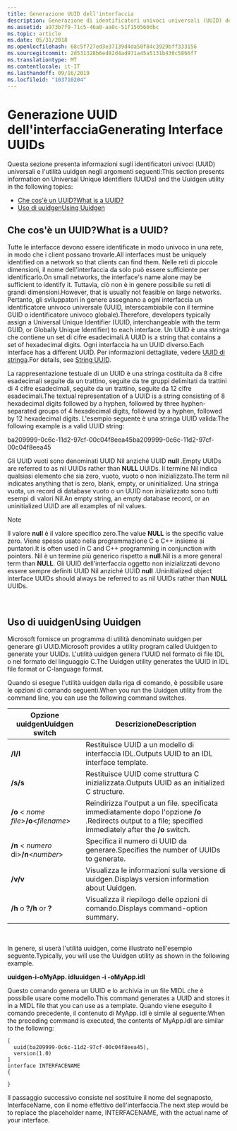 ```yaml
---
title: Generazione UUID dell'interfaccia
description: Generazione di identificatori univoci universali (UUID) dell'interfaccia e uso di uuidgen.
ms.assetid: a973b7f9-71c5-46a0-aa0c-51f150560dbc
ms.topic: article
ms.date: 05/31/2018
ms.openlocfilehash: 68c5f727ed3e37139d4da50f84c3929bff333156
ms.sourcegitcommit: 2d531328b6ed82d4ad971a45a5131b430c5866f7
ms.translationtype: MT
ms.contentlocale: it-IT
ms.lasthandoff: 09/16/2019
ms.locfileid: "103710204"
---
```

# <a name="generating-interface-uuids"></a><span data-ttu-id="fa23b-103">Generazione UUID dell'interfaccia</span><span class="sxs-lookup"><span data-stu-id="fa23b-103">Generating Interface UUIDs</span></span>

<span data-ttu-id="fa23b-104">Questa sezione presenta informazioni sugli identificatori univoci (UUID) universali e l'utilità uuidgen negli argomenti seguenti:</span><span class="sxs-lookup"><span data-stu-id="fa23b-104">This section presents information on Universal Unique Identifiers (UUIDs) and the Uuidgen utility in the following topics:</span></span>

-   [<span data-ttu-id="fa23b-105">Che cos'è un UUID?</span><span class="sxs-lookup"><span data-stu-id="fa23b-105">What is a UUID?</span></span>](#what-is-a-uuid)
-   [<span data-ttu-id="fa23b-106">Uso di uuidgen</span><span class="sxs-lookup"><span data-stu-id="fa23b-106">Using Uuidgen</span></span>](#using-uuidgen)

## <a name="what-is-a-uuid"></a><span data-ttu-id="fa23b-107">Che cos'è un UUID?</span><span class="sxs-lookup"><span data-stu-id="fa23b-107">What is a UUID?</span></span>

<span data-ttu-id="fa23b-108">Tutte le interfacce devono essere identificate in modo univoco in una rete, in modo che i client possano trovarle.</span><span class="sxs-lookup"><span data-stu-id="fa23b-108">All interfaces must be uniquely identified on a network so that clients can find them.</span></span> <span data-ttu-id="fa23b-109">Nelle reti di piccole dimensioni, il nome dell'interfaccia da solo può essere sufficiente per identificarlo.</span><span class="sxs-lookup"><span data-stu-id="fa23b-109">On small networks, the interface's name alone may be sufficient to identify it.</span></span> <span data-ttu-id="fa23b-110">Tuttavia, ciò non è in genere possibile su reti di grandi dimensioni.</span><span class="sxs-lookup"><span data-stu-id="fa23b-110">However, that is usually not feasible on large networks.</span></span> <span data-ttu-id="fa23b-111">Pertanto, gli sviluppatori in genere assegnano a ogni interfaccia un identificatore univoco universale (UUID, interscambiabile con il termine GUID o identificatore univoco globale).</span><span class="sxs-lookup"><span data-stu-id="fa23b-111">Therefore, developers typically assign a Universal Unique Identifier (UUID, interchangeable with the term GUID, or Globally Unique Identifier) to each interface.</span></span> <span data-ttu-id="fa23b-112">Un UUID è una stringa che contiene un set di cifre esadecimali.</span><span class="sxs-lookup"><span data-stu-id="fa23b-112">A UUID is a string that contains a set of hexadecimal digits.</span></span> <span data-ttu-id="fa23b-113">Ogni interfaccia ha un UUID diverso.</span><span class="sxs-lookup"><span data-stu-id="fa23b-113">Each interface has a different UUID.</span></span> <span data-ttu-id="fa23b-114">Per informazioni dettagliate, vedere [UUID di stringa](string-uuid.md).</span><span class="sxs-lookup"><span data-stu-id="fa23b-114">For details, see [String UUID](string-uuid.md).</span></span>

<span data-ttu-id="fa23b-115">La rappresentazione testuale di un UUID è una stringa costituita da 8 cifre esadecimali seguite da un trattino, seguite da tre gruppi delimitati da trattini di 4 cifre esadecimali, seguite da un trattino, seguite da 12 cifre esadecimali.</span><span class="sxs-lookup"><span data-stu-id="fa23b-115">The textual representation of a UUID is a string consisting of 8 hexadecimal digits followed by a hyphen, followed by three hyphen-separated groups of 4 hexadecimal digits, followed by a hyphen, followed by 12 hexadecimal digits.</span></span> <span data-ttu-id="fa23b-116">L'esempio seguente è una stringa UUID valida:</span><span class="sxs-lookup"><span data-stu-id="fa23b-116">The following example is a valid UUID string:</span></span>

<span data-ttu-id="fa23b-117">ba209999-0c6c-11d2-97cf-00c04f8eea45</span><span class="sxs-lookup"><span data-stu-id="fa23b-117">ba209999-0c6c-11d2-97cf-00c04f8eea45</span></span>

<span data-ttu-id="fa23b-118">Gli UUID vuoti sono denominati UUID Nil anziché UUID **null** .</span><span class="sxs-lookup"><span data-stu-id="fa23b-118">Empty UUIDs are referred to as nil UUIDs rather than **NULL** UUIDs.</span></span> <span data-ttu-id="fa23b-119">Il termine Nil indica qualsiasi elemento che sia zero, vuoto, vuoto o non inizializzato.</span><span class="sxs-lookup"><span data-stu-id="fa23b-119">The term nil indicates anything that is zero, blank, empty, or uninitialized.</span></span> <span data-ttu-id="fa23b-120">Una stringa vuota, un record di database vuoto o un UUID non inizializzato sono tutti esempi di valori Nil.</span><span class="sxs-lookup"><span data-stu-id="fa23b-120">An empty string, an empty database record, or an uninitialized UUID are all examples of nil values.</span></span>

> [!Note]  
> <span data-ttu-id="fa23b-121">Il valore **null** è il valore specifico zero.</span><span class="sxs-lookup"><span data-stu-id="fa23b-121">The value **NULL** is the specific value zero.</span></span> <span data-ttu-id="fa23b-122">Viene spesso usato nella programmazione C e C++ insieme ai puntatori.</span><span class="sxs-lookup"><span data-stu-id="fa23b-122">It is often used in C and C++ programming in conjunction with pointers.</span></span> <span data-ttu-id="fa23b-123">Nil è un termine più generico rispetto a **null**.</span><span class="sxs-lookup"><span data-stu-id="fa23b-123">Nil is a more general term than **NULL**.</span></span> <span data-ttu-id="fa23b-124">Gli UUID dell'interfaccia oggetto non inizializzati devono essere sempre definiti UUID Nil anziché UUID **null** .</span><span class="sxs-lookup"><span data-stu-id="fa23b-124">Uninitialized object interface UUIDs should always be referred to as nil UUIDs rather than **NULL** UUIDs.</span></span>

 

## <a name="using-uuidgen"></a><span data-ttu-id="fa23b-125">Uso di uuidgen</span><span class="sxs-lookup"><span data-stu-id="fa23b-125">Using Uuidgen</span></span>

<span data-ttu-id="fa23b-126">Microsoft fornisce un programma di utilità denominato uuidgen per generare gli UUID.</span><span class="sxs-lookup"><span data-stu-id="fa23b-126">Microsoft provides a utility program called Uuidgen to generate your UUIDs.</span></span> <span data-ttu-id="fa23b-127">L'utilità uuidgen genera l'UUID nel formato di file IDL o nel formato del linguaggio C.</span><span class="sxs-lookup"><span data-stu-id="fa23b-127">The Uuidgen utility generates the UUID in IDL file format or C-language format.</span></span>

<span data-ttu-id="fa23b-128">Quando si esegue l'utilità uuidgen dalla riga di comando, è possibile usare le opzioni di comando seguenti.</span><span class="sxs-lookup"><span data-stu-id="fa23b-128">When you run the Uuidgen utility from the command line, you can use the following command switches.</span></span>



| <span data-ttu-id="fa23b-129">Opzione uuidgen</span><span class="sxs-lookup"><span data-stu-id="fa23b-129">Uuidgen switch</span></span>           | <span data-ttu-id="fa23b-130">Descrizione</span><span class="sxs-lookup"><span data-stu-id="fa23b-130">Description</span></span>                                                                |
|--------------------------|----------------------------------------------------------------------------|
| <span data-ttu-id="fa23b-131">**/I**</span><span class="sxs-lookup"><span data-stu-id="fa23b-131">**/I**</span></span>                   | <span data-ttu-id="fa23b-132">Restituisce UUID a un modello di interfaccia IDL.</span><span class="sxs-lookup"><span data-stu-id="fa23b-132">Outputs UUID to an IDL interface template.</span></span>                                 |
| <span data-ttu-id="fa23b-133">**/s**</span><span class="sxs-lookup"><span data-stu-id="fa23b-133">**/s**</span></span>                   | <span data-ttu-id="fa23b-134">Restituisce UUID come struttura C inizializzata.</span><span class="sxs-lookup"><span data-stu-id="fa23b-134">Outputs UUID as an initialized C structure.</span></span>                                |
| <span data-ttu-id="fa23b-135">**/o** < *nome file*></span><span class="sxs-lookup"><span data-stu-id="fa23b-135">**/o**<*filename*></span></span> | <span data-ttu-id="fa23b-136">Reindirizza l'output a un file. specificata immediatamente dopo l'opzione **/o** .</span><span class="sxs-lookup"><span data-stu-id="fa23b-136">Redirects output to a file; specified immediately after the **/o** switch.</span></span> |
| <span data-ttu-id="fa23b-137">**/n** < *numero* di></span><span class="sxs-lookup"><span data-stu-id="fa23b-137">**/n**<*number*></span></span>   | <span data-ttu-id="fa23b-138">Specifica il numero di UUID da generare.</span><span class="sxs-lookup"><span data-stu-id="fa23b-138">Specifies the number of UUIDs to generate.</span></span>                                 |
| <span data-ttu-id="fa23b-139">**/v**</span><span class="sxs-lookup"><span data-stu-id="fa23b-139">**/v**</span></span>                   | <span data-ttu-id="fa23b-140">Visualizza le informazioni sulla versione di uuidgen.</span><span class="sxs-lookup"><span data-stu-id="fa23b-140">Displays version information about Uuidgen.</span></span>                                |
| <span data-ttu-id="fa23b-141">**/h** o **?**</span><span class="sxs-lookup"><span data-stu-id="fa23b-141">**/h** or **?**</span></span>          | <span data-ttu-id="fa23b-142">Visualizza il riepilogo delle opzioni di comando.</span><span class="sxs-lookup"><span data-stu-id="fa23b-142">Displays command-option summary.</span></span>                                           |



 

<span data-ttu-id="fa23b-143">In genere, si userà l'utilità uuidgen, come illustrato nell'esempio seguente.</span><span class="sxs-lookup"><span data-stu-id="fa23b-143">Typically, you will use the Uuidgen utility as shown in the following example.</span></span>

<span data-ttu-id="fa23b-144">**uuidgen-i-oMyApp. idl**</span><span class="sxs-lookup"><span data-stu-id="fa23b-144">**uuidgen -i -oMyApp.idl**</span></span>

<span data-ttu-id="fa23b-145">Questo comando genera un UUID e lo archivia in un file MIDL che è possibile usare come modello.</span><span class="sxs-lookup"><span data-stu-id="fa23b-145">This command generates a UUID and stores it in a MIDL file that you can use as a template.</span></span> <span data-ttu-id="fa23b-146">Quando viene eseguito il comando precedente, il contenuto di MyApp. idl è simile al seguente:</span><span class="sxs-lookup"><span data-stu-id="fa23b-146">When the preceding command is executed, the contents of MyApp.idl are similar to the following:</span></span>

``` syntax
[
  uuid(ba209999-0c6c-11d2-97cf-00c04f8eea45),
  version(1.0)
]
interface INTERFACENAME
{

}
```

<span data-ttu-id="fa23b-147">Il passaggio successivo consiste nel sostituire il nome del segnaposto, InterfaceName, con il nome effettivo dell'interfaccia.</span><span class="sxs-lookup"><span data-stu-id="fa23b-147">The next step would be to replace the placeholder name, INTERFACENAME, with the actual name of your interface.</span></span>

 

 




